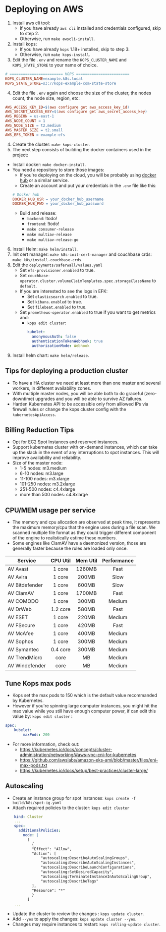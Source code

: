 # Deploying on AWS

1. Install aws cli tool:
   - If you have already `aws cli` installed and credentials configured, skip to step 2.
   - Otherwise, run `make awscli-install`.
2. Install kops:
   - If you have already `kops` 1.18+ installed, skip to step 3.
   - Otherwise, run `make kops-install`.
3. Edit the file `.env` and rename the `KOPS_CLUSTER_NAME` and `KOPS_STATE_STORE` to your name of choice.

```mk
# ======================== KOPS ========================
KOPS_CLUSTER_NAME=example.k8s.local
KOPS_STATE_STORE=s3://kops-example-com-state-store
```

4. Edit the file `.env` again and choose the size of the cluster, the nodes count, the node size, region, etc:

```mk
AWS_ACCESS_KEY_ID=$(aws configure get aws_access_key_id)
AWS_SECRET_ACCESS_KEY=$(aws configure get aws_secret_access_key)
AWS_REGION = us-east-1
AWS_NODE_COUNT = 1
AWS_NODE_SIZE = t2.medium
AWS_MASTER_SIZE = t2.small
AWS_EFS_TOKEN = example-efs
```

4. Create the cluster: `make kops-cluster`.
5. The next step consists of building the docker containers used in the project:

- Install docker: `make docker-install`.
- You need a repository to store those images:
  - If you're deploying on the cloud, you will be probably using [docker hub](https://hub.docker.com/) or a similar service.
  - Create an account and put your credentials in the `.env` file like this:
  ```mk
  # Docker hub
  DOCKER_HUB_USR = your_docker_hub_username
  DOCKER_HUB_PWD = your_docker_hub_password
  ```
  - Build and release:
    - `backend`: !todo!
    - `frontend`: !todo!
    - `make consumer-release`
    - `make multiav-release`
    - `make multiav-release-go`

6. Install Helm: `make helm/install`.
7. Init cert manager: `make k8s-init-cert-manager` and couchbase crds: `make k8s/install-couchbase-crds`.
8. Edit the `deployments/saferwall/values.yaml`
   - Set `efs-provisioner.enabled` to true.
   - Set `couchbase-operator.cluster.volumeClaimTemplates.spec.storageClassName` to `default`.
   - If you are interested to see the logs in EFK:
     - Set `elasticsearch.enabled` to true.
     - Set `kibana.enabled` to true.
     - Set `filebeat.enabled` to true.
   - Set `prometheus-operator.enabled` to true if you want to get metrics and:
     - `kops edit cluster`:
       ```yml
       kubelet:
         anonymousAuth: false
         authenticationTokenWebhook: true
         authorizationMode: Webhook
       ```
9. Install helm chart: `make helm/release`.

## Tips for deploying a production cluster

- To have a HA cluster we need at least more than one master and several workers, in different availability zones.
- With multiple master nodes, you will be able both to do graceful (zero-downtime) upgrades and you will be able to survive AZ failures.
- Harden Kubernetes API to be accessible only from alllowed IPs via firewall rules or change the kops cluster config with the `kubernetesApiAccess`.

## Billing Reduction Tips

- Opt for EC2 Spot Instances and reserved instances.
- Support kubernetes cluster with on-demand instances, which can take up the slack in the event of any interruptions to spot instances. This will improve availability and reliability.
- Size of the master node:
  - 1-5 nodes: m3.medium
  - 6-10 nodes: m3.large
  - 11-100 nodes: m3.xlarge
  - 101-250 nodes: m3.2xlarge
  - 251-500 nodes: c4.4xlarge
  - more than 500 nodes: c4.8xlarge

## CPU/MEM usage per service

- The memory and cpu allocation are observed at peak time, it represents the maximum memory/cpu that the engine uses during a file scan. We scanned multiple file format as they could trigger different component of the engine to realistically estime these numbers.
- Some engines like ClamAV have a daemonized version, those are generally faster because the rules are loaded only once.

| Service        | CPU Util | Mem Util | Performance |
| -------------- | :------: | :------: | :---------: |
| AV Avast       |  1 core  |  1260MB  |    Fast     |
| AV Avira       |  1 core  |  200MB   |    Slow     |
| AV Bitdefender |  1 core  |  600MB   |    Slow     |
| AV ClamAV      |  1 core  |  1700MB  |    Fast     |
| AV COMODO      |  1 core  |  300MB   |   Medium    |
| AV DrWeb       | 1.2 core |  580MB   |    Fast     |
| AV ESET        |  1 core  |  220MB   |   Medium    |
| AV FSecure     |  1 core  |  420MB   |    Fast     |
| AV McAfee      |  1 core  |  400MB   |   Medium    |
| AV Sophos      |  1 core  |  300MB   |   Medium    |
| AV Symantec    | 0.4 core |  300MB   |   Medium    |
| AV TrendMicro  |   core   |    MB    |   Medium    |
| AV Windefender |   core   |    MB    |   Medium    |

## Tune Kops max pods

- Kops set the max pods to 150 which is the default value recommanded by Kubernetes.
- However if you're spinning large computer instances, you might hit the max value while you still have enough computer power, if can edit this value by: `kops edit cluster` :

```yaml
spec:
    kubelet:
        maxPods: 200
```
- For more information, check out:
  - https://kubernetes.io/docs/concepts/cluster-administration/networking/#aws-vpc-cni-for-kubernetes
  - https://github.com/awslabs/amazon-eks-ami/blob/master/files/eni-max-pods.txt
  - https://kubernetes.io/docs/setup/best-practices/cluster-large/

## Autoscaling

- Create an instance group for spot instances: `kops create -f build/k8s/spot-ig.yaml`
- Attach required policies to the cluster: `kops edit cluster`
```yaml
    kind: Cluster
    ...
    spec:
      additionalPolicies:
        node: |
          [
            {
            "Effect": "Allow",
            "Action": [
                "autoscaling:DescribeAutoScalingGroups",
                "autoscaling:DescribeAutoScalingInstances",
                "autoscaling:DescribeLaunchConfigurations",
                "autoscaling:SetDesiredCapacity",
                "autoscaling:TerminateInstanceInAutoScalingGroup",
                "autoscaling:DescribeTags"
            ],
            "Resource": "*"
            }
          ]
    ...
```
- Update the cluster to review the changes : `kops update cluster`.
- Add `--yes` to apply the changes: `kops update cluster --yes`.
- Changes may require instances to restart: `kops rolling-update cluster`.
